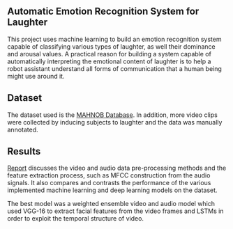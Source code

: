 
## Automatic Emotion Recognition System for Laughter

This project uses machine learning to build an emotion recognition system capable of classifying various types of laughter, as well their dominance and arousal values. A practical reason for building a system capable of automatically interpreting the emotional content of laughter is to help a robot assistant understand all forms of communication that a human being might use around it.


## Dataset
The dataset used is the [MAHNOB Database](https://mahnob-db.eu/). In addition, more video clips were  collected by inducing subjects to laughter and the data was manually annotated.

## Results
[Report](https://github.com/oghabi/Emotion-Recognition-Classifier/blob/master/Report.pdf) discusses the video and audio data pre-processing methods and the feature extraction process, such as MFCC construction from the audio signals. It also compares and contrasts the performance of the various implemented machine learning and deep learning models on the dataset.

The best model was a weighted ensemble video and audio model which used VGG-16 to extract facial features from the video frames and LSTMs in order to exploit the temporal structure of video.


